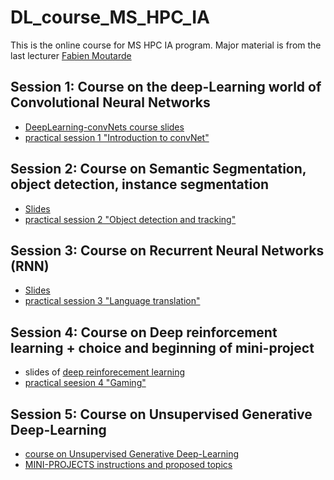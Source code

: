 # DL_course_MS_HPC_IA
This is the online course for MS HPC IA program. Major material is from the last lecturer [Fabien Moutarde](https://github.com/fabienMoutarde/DLcourse)

## Session 1: Course on the deep-Learning world of Convolutional Neural Networks
 * [DeepLearning-convNets course slides](https://github.com/HsiuWen/DL_course_MS_HPC_IA/blob/main/session1_convnet.pdf)
 * [practical session 1 "Introduction to convNet"](https://github.com/HsiuWen/DL_course_MS_HPC_IA/blob/main/L1_Introduction_CNN_MNIST.ipynb)
 
## Session 2: Course on Semantic Segmentation, object detection, instance segmentation
 * [Slides](https://github.com/HsiuWen/DL_course_MS_HPC_IA/blob/main/session2_detection.pdf)
 * [practical session 2 "Object detection and tracking"](https://github.com/HsiuWen/DL_course_MS_HPC_IA/blob/main/L2_Object_detection_and_tracking.ipynb)
 
## Session 3: Course on Recurrent Neural Networks (RNN)
 * [Slides](https://github.com/HsiuWen/DL_course_MS_HPC_IA/blob/main/session3_RNN.pdf)
 * [practical session 3 "Language translation"]()
 
## Session 4:  Course on Deep reinforcement learning + choice and beginning of mini-project
 * slides of [deep reinforecement learning]()
 * [practical seesion 4 "Gaming"]()

## Session 5: Course on Unsupervised Generative Deep-Learning 
 * [course on Unsupervised Generative Deep-Learning]() 
 * [MINI-PROJECTS instructions and proposed topics](https://github.com/fabienMoutarde/DLcourse/blob/master/mini-projets_HPC-IA.html)
